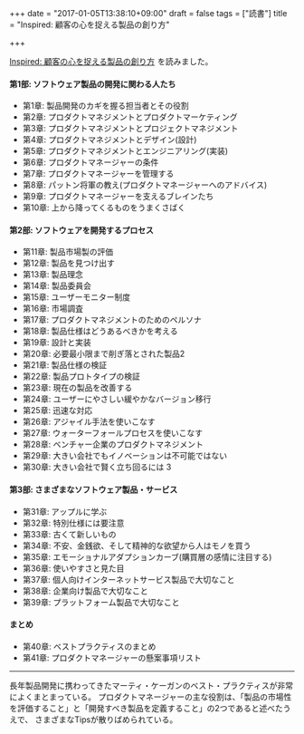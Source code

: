 +++
date = "2017-01-05T13:38:10+09:00"
draft = false
tags = ["読書"]
title = "Inspired: 顧客の心を捉える製品の創り方"

+++

<a href="https://www.amazon.co.jp/gp/product/B00TCM8TB4/ref=as_li_qf_sp_asin_tl?ie=UTF8&camp=247&creative=1211&creativeASIN=B00TCM8TB4&linkCode=as2&tag=kotazi-22">Inspired: 顧客の心を捉える製品の創り方</a><img src="http://ir-jp.amazon-adsystem.com/e/ir?t=kotazi-22&l=as2&o=9&a=B00TCM8TB4" width="1" height="1" border="0" alt="" style="border:none !important; margin:0px !important;" />
を読みました。

#### 第1部: ソフトウェア製品の開発に関わる人たち

- 第1章: 製品開発のカギを握る担当者とその役割
- 第2章: プロダクトマネジメントとプロダクトマーケティング
- 第3章: プロダクトマネジメントとプロジェクトマネジメント
- 第4章: プロダクトマネジメントとデザイン(設計)
- 第5章: プロダクトマネジメントとエンジニアリング(実装)
- 第6章: プロダクトマネージャーの条件
- 第7章: プロダクトマネージャーを管理する
- 第8章: パットン将軍の教え(プロダクトマネージャーへのアドバイス)
- 第9章: プロダクトマネージャーを支えるブレインたち
- 第10章: 上から降ってくるものをうまくさばく

#### 第2部: ソフトウェアを開発するプロセス

- 第11章: 製品市場製の評価
- 第12章: 製品を見つけ出す
- 第13章: 製品理念
- 第14章: 製品委員会
- 第15章: ユーザーモニター制度
- 第16章: 市場調査
- 第17章: プロダクトマネジメントのためのペルソナ
- 第18章: 製品仕様はどうあるべきかを考える
- 第19章: 設計と実装
- 第20章: 必要最小限まで削ぎ落とされた製品2
- 第21章: 製品仕様の検証
- 第22章: 製品プロトタイプの検証
- 第23章: 現在の製品を改善する
- 第24章: ユーザーにやさしい緩やかなバージョン移行
- 第25章: 迅速な対応
- 第26章: アジャイル手法を使いこなす
- 第27章: ウォーターフォールプロセスを使いこなす
- 第28章: ベンチャー企業のプロダクトマネジメント
- 第29章: 大きい会社でもイノベーションは不可能ではない
- 第30章: 大きい会社で賢く立ち回るには
 3
#### 第3部: さまざまなソフトウェア製品・サービス

- 第31章: アップルに学ぶ
- 第32章: 特別仕様には要注意
- 第33章: 古くて新しいもの
- 第34章: 不安、金銭欲、そして精神的な欲望から人はモノを買う
- 第35章: エモーショナルアダプションカーブ(購買層の感情に注目する)
- 第36章: 使いやすさと見た目
- 第37章: 個人向けインターネットサービス製品で大切なこと
- 第38章: 企業向け製品で大切なこと
- 第39章: プラットフォーム製品で大切なこと

#### まとめ

- 第40章: ベストプラクティスのまとめ
- 第41章: プロダクトマネージャーの懸案事項リスト

<hr>

長年製品開発に携わってきたマーティ・ケーガンのベスト・プラクティスが非常によくまとまっている。
プロダクトマネージャーの主な役割は、「製品の市場性を評価すること」と「開発すべき製品を定義すること」の2つであると述べたうえで、
さまざまなTipsが散りばめられている。

